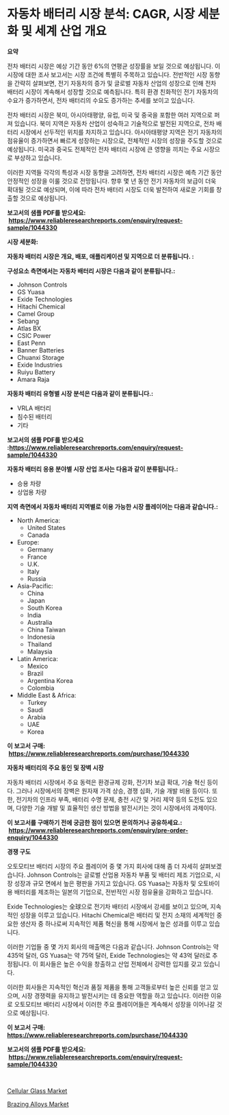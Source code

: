 <p><h1>자동차 배터리 시장 분석: CAGR, 시장 세분화 및 세계 산업 개요</h1></p><p><strong>요약</strong></p>
<p><p>전차 배터리 시장은 예상 기간 동안 6%의 연평균 성장률을 보일 것으로 예상됩니다. 이 시장에 대한 조사 보고서는 시장 조건에 특별히 주목하고 있습니다. 전반적인 시장 동향을 간략히 살펴보면, 전기 자동차의 증가 및 글로벌 자동차 산업의 성장으로 인해 전차 배터리 시장이 계속해서 성장할 것으로 예측됩니다. 특히 환경 친화적인 전기 자동차의 수요가 증가하면서, 전차 배터리의 수요도 증가하는 추세를 보이고 있습니다. </p><p>전차 배터리 시장은 북미, 아시아태평양, 유럽, 미국 및 중국을 포함한 여러 지역으로 퍼져 있습니다. 북미 지역은 자동차 산업이 성숙하고 기술적으로 발전된 지역으로, 전차 배터리 시장에서 선두적인 위치를 차지하고 있습니다. 아시아태평양 지역은 전기 자동차의 점유율이 증가하면서 빠르게 성장하는 시장으로, 전체적인 시장의 성장을 주도할 것으로 예상됩니다. 미국과 중국도 전체적인 전차 배터리 시장에 큰 영향을 끼치는 주요 시장으로 부상하고 있습니다. </p><p>이러한 지역들 각각의 특성과 시장 동향을 고려하면, 전차 배터리 시장은 예측 기간 동안 안정적인 성장을 이룰 것으로 전망됩니다. 향후 몇 년 동안 전기 자동차의 보급이 더욱 확대될 것으로 예상되며, 이에 따라 전차 배터리 시장도 더욱 발전하여 새로운 기회를 창출할 것으로 예상됩니다.</p></p>
<p><strong>보고서의 샘플 PDF를 받으세요: &nbsp;<a href="https://www.reliableresearchreports.com/enquiry/request-sample/1044330">https://www.reliableresearchreports.com/enquiry/request-sample/1044330</a></strong></p>
<p><strong>시장 세분화:</strong></p>
<p><strong> 자동차 배터리 시장은 개요, 배포, 애플리케이션 및 지역으로 더 분류됩니다. :</strong></p>
<p><strong>구성요소 측면에서는 자동차 배터리 시장은 다음과 같이 분류됩니다.:</strong></p>
<p><ul><li>Johnson Controls</li><li>GS Yuasa</li><li>Exide Technologies</li><li>Hitachi Chemical</li><li>Camel Group</li><li>Sebang</li><li>Atlas BX</li><li>CSIC Power</li><li>East Penn</li><li>Banner Batteries</li><li>Chuanxi Storage</li><li>Exide Industries</li><li>Ruiyu Battery</li><li>Amara Raja</li></ul></p>
<p><strong> 자동차 배터리 유형별 시장 분석은 다음과 같이 분류됩니다.:</strong></p>
<p><ul><li>VRLA 배터리</li><li>침수된 배터리</li><li>기타</li></ul></p>
<p><strong>보고서의 샘플 PDF를 받으세요 :<a href="https://www.reliableresearchreports.com/enquiry/request-sample/1044330">https://www.reliableresearchreports.com/enquiry/request-sample/1044330</a></strong></p>
<p><strong> 자동차 배터리 응용 분야별 시장 산업 조사는 다음과 같이 분류됩니다.:</strong></p>
<p><ul><li>승용 차량</li><li>상업용 차량</li></ul></p>
<p><strong>지역 측면에서 자동차 배터리 지역별로 이용 가능한 시장 플레이어는 다음과 같습니다.:</strong></p>
<p><ul>
    <li>
        North America:
        <ul>
            <li>United States</li>
            <li>Canada</li>
        </ul>
    </li>
    <li>
        Europe:
        <ul>
            <li>Germany</li>
            <li>France</li>
            <li>U.K.</li>
            <li>Italy</li>
            <li>Russia</li>
        </ul>
    </li>
    <li>
        Asia-Pacific:
        <ul>
            <li>China</li>
            <li>Japan</li>
            <li>South Korea</li>
            <li>India</li>
            <li>Australia</li>
            <li>China Taiwan</li>
            <li>Indonesia</li>
            <li>Thailand</li>
            <li>Malaysia</li>
        </ul>
    </li>
    <li>
        Latin America:
        <ul>
            <li>Mexico</li>
            <li>Brazil</li>
            <li>Argentina Korea</li>
            <li>Colombia</li>
        </ul>
    </li>
    <li>
        Middle East & Africa:
        <ul>
            <li>Turkey</li>
            <li>Saudi</li>
            <li>Arabia</li>
            <li>UAE</li>
            <li>Korea</li>
        </ul>
    </li>
    </ul></p>
<p><strong>이 보고서 구매: &nbsp;<a href="https://www.reliableresearchreports.com/purchase/1044330">https://www.reliableresearchreports.com/purchase/1044330</a></strong></p>
<p><strong>자동차 배터리의 주요 동인 및 장벽 시장</strong></p>
<p><p>자동차 배터리 시장에서 주요 동력은 환경규제 강화, 전기차 보급 확대, 기술 혁신 등이다. 그러나 시장에서의 장벽은 원자재 가격 상승, 경쟁 심화, 기술 개발 비용 등이다. 또한, 전기차의 인프라 부족, 배터리 수명 문제, 충전 시간 및 거리 제약 등의 도전도 있으며, 다양한 기술 개발 및 효율적인 생산 방법을 발전시키는 것이 시장에서의 과제이다.</p></p>
<p><strong>이 보고서를 구매하기 전에 궁금한 점이 있으면 문의하거나 공유하세요.: &nbsp;<a href="https://www.reliableresearchreports.com/enquiry/pre-order-enquiry/1044330">https://www.reliableresearchreports.com/enquiry/pre-order-enquiry/1044330</a></strong></p>
<p><strong>경쟁 구도</strong></p>
<p><p>오토모티브 배터리 시장의 주요 플레이어 중 몇 가지 회사에 대해 좀 더 자세히 살펴보겠습니다. Johnson Controls는 글로벌 산업용 자동차 부품 및 배터리 제조 기업으로, 시장 성장과 규모 면에서 높은 평판을 가지고 있습니다. GS Yuasa는 자동차 및 오토바이용 배터리를 제조하는 일본의 기업으로, 전반적인 시장 점유율을 강화하고 있습니다.</p><p>Exide Technologies는 全球으로 전기차 배터리 시장에서 강세를 보이고 있으며, 지속적인 성장을 이루고 있습니다. Hitachi Chemical은 배터리 및 전지 소재의 세계적인 중요한 생산자 중 하나로써 지속적인 제품 혁신을 통해 시장에서 높은 성과를 이루고 있습니다.</p><p>이러한 기업들 중 몇 가지 회사의 매출액은 다음과 같습니다. Johnson Controls는 약 435억 달러, GS Yuasa는 약 75억 달러, Exide Technologies는 약 43억 달러로 추정됩니다. 이 회사들은 높은 수익을 창출하고 산업 전체에서 강력한 입지를 갖고 있습니다.</p><p>이러한 회사들은 지속적인 혁신과 품질 제품을 통해 고객들로부터 높은 신뢰를 얻고 있으며, 시장 경쟁력을 유지하고 발전시키는 데 중요한 역할을 하고 있습니다. 이러한 이유로 오토모티브 배터리 시장에서 이러한 주요 플레이어들은 계속해서 성장을 이어나갈 것으로 예상됩니다.</p></p>
<p><strong>이 보고서 구매: &nbsp; <a href="https://www.reliableresearchreports.com/purchase/1044330">https://www.reliableresearchreports.com/purchase/1044330</a></strong></p>
<p><strong>보고서의 샘플 PDF를 받으세요: &nbsp;<a href="https://www.reliableresearchreports.com/enquiry/request-sample/1044330">https://www.reliableresearchreports.com/enquiry/request-sample/1044330</a></strong><strong></strong></p>
<p>&nbsp;</p>
<p><p><a href="https://github.com/Sinjinluong3e0awx2m195k76/Market-Research-Report-List-1/blob/main/cellular-glass-market.md">Cellular Glass Market</a></p><p><a href="https://github.com/shotows/Market-Research-Report-List-1/blob/main/brazing-alloys-market.md">Brazing Alloys Market</a></p></p>